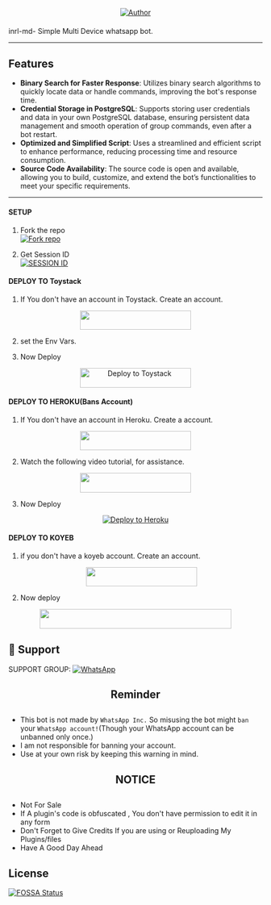 <p align="center">
<a href="https://github.com/i-nrl"><img title="Author" src="https://img.shields.io/badge/inrl-md-black?style=for-the-badge&logo=telegram"></a>
<p/>

####  
inrl-md- Simple Multi Device whatsapp bot.

***
## Features

- **Binary Search for Faster Response**: Utilizes binary search algorithms to quickly locate data or handle commands, improving the bot's response time.
- **Credential Storage in PostgreSQL**: Supports storing user credentials and data in your own PostgreSQL database, ensuring persistent data management and smooth operation of group commands, even after a bot restart.
- **Optimized and Simplified Script**: Uses a streamlined and efficient script to enhance performance, reducing processing time and resource consumption.
- **Source Code Availability**: The source code is open and available, allowing you to build, customize, and extend the bot’s functionalities to meet your specific requirements.

***

#### SETUP

1. Fork the repo
    <br>
<a href='https://github.com/i-nrl/inrl-md/fork' target="_blank"><img alt='Fork repo' src='https://img.shields.io/badge/Fork Repo-100000?style=for-the-badge&logo=scan&logoColor=white&labelColor=black&color=black'/></a>



2. Get Session ID    
     <a href='https://web-pair-upf6.onrender.com/' target="_blank"><img alt='SESSION ID' src='https://img.shields.io/badge/Session_id-100000?style=for-the-badge&logo=scan&logoColor=white&labelColor=black&color=black'/></a>

#### DEPLOY TO Toystack

1. If You don't have an account in Toystack. Create an account.
    <br>
<p align="center"><a href="https://toystack.ai"> <img src="https://img.shields.io/badge/Toystack%20Account-blue?style=for-the-badge&logo=Toystack" width="220" height="38.45"/></a></p>

2. set the Env Vars.
    <br>

3. Now Deploy
   <br>
 <div align="center">
  <a href="https://toystack.ai">
    <img src="https://img.shields.io/badge/Toystack%20Account-blue?style=for-the-badge&logo=Toystack" width="220" height="38.45" alt="Deploy to Toystack ">
  </a>
</div>



#### DEPLOY TO HEROKU(Bans Account)

1. If You don't have an account in Heroku. Create a account.
    <br>
<p align="center"><a href="https://signup.heroku.com"> <img src="https://img.shields.io/badge/heroku%20Account-blue?style=for-the-badge&logo=heroku" width="220" height="38.45"/></a></p>

2. Watch the following video tutorial, for assistance.
    <br>
<p align="center"><a href="https://youtu.be/yfdzckCcbPk?si=doxesZtn87BepUBw"> <img src="https://img.shields.io/badge/heroku%20Tutorial-blue?style=for-the-badge&logo=heroku" width="220" height="38.45"/></a></p>

3. Now Deploy
   <br>
 <div align="center">
  <a href="https://heroku.com/deploy?template=https://github.com/i-nrl/Bypass">
    <img src="https://www.herokucdn.com/deploy/button.svg" alt="Deploy to Heroku">
  </a>
</div>

#### DEPLOY TO KOYEB

1. if you don't have a koyeb account. Create an account.
   <br>
   <p align="center"><a href="https://app.koyeb.com/auth/signup"> <img src="https://img.shields.io/badge/Koyeb account-blue?style=for-the-badge&logo=koyeb" width="220" height="38.45"/></a></p>

2. Now deploy
   <br>
  <p align="center"><a href="https://inrl-md-deploy.vercel.app"> <img src="https://www.koyeb.com/static/images/deploy/button.svg" width="380" height="38.45"/></a></p>

 
 ## 🤩 Support

SUPPORT GROUP: <a href="https://chat.whatsapp.com/JCcjvBstDKUGhbqcC2KibS"><img alt="WhatsApp" src="https://camo.githubusercontent.com/2157131829ac512183ee8f8b6c6f803688a4cc66a2e686602844e80478401a7c/68747470733a2f2f696d672e736869656c64732e696f2f62616467652f4a6f696e2047726f75702d3235443336363f7374796c653d666f722d7468652d6261646765266c6f676f3d7768617473617070266c6f676f436f6c6f723d7768697465"/></a>
  
<h2 align="center">  Reminder
</h2>
   
## 
- This bot is not made by `WhatsApp Inc.` So misusing the bot might `ban` your `WhatsApp account!`(Though your WhatsApp account can be unbanned only once.)
- I am not responsible for banning your account.
- Use at your own risk by keeping this warning in mind.


<h2 align="center">  NOTICE
</h2>
   
## 
- Not For Sale
- If A plugin's code is obfuscated , You don't have permission to edit it in any form 
- Don't Forget to Give Credits If you are using or Reuploading My Plugins/files
- Have A Good Day Ahead



## License
[![FOSSA Status](https://app.fossa.com/api/projects/git%2Bgithub.com%2Fi-nrl%2Finrl-md.svg?type=large)](https://app.fossa.com/projects/git%2Bgithub.com%2Fi-nrl%2Finrl-md?ref=badge_large)
